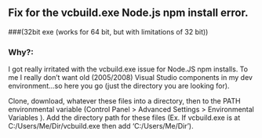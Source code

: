 ## Fix for the vcbuild.exe Node.js npm install error. 
###(32bit exe (works for 64 bit, but with limitations of 32 bit))

### Why?:
I got really irritated with the vcbuild.exe issue for Node.JS npm installs. To me I really don’t want old (2005/2008) Visual Studio components in my dev environment…so here you go (just the directory you are looking for). 

Clone, download, whatever these files into a directory, then to the PATH environmental variable (Control Panel > Advanced Settings > Environmental Variables ). Add the directory path for these files (Ex. If vcbuild.exe is at C:/Users/Me/Dir/vcbuild.exe then add ‘C:/Users/Me/Dir’).

